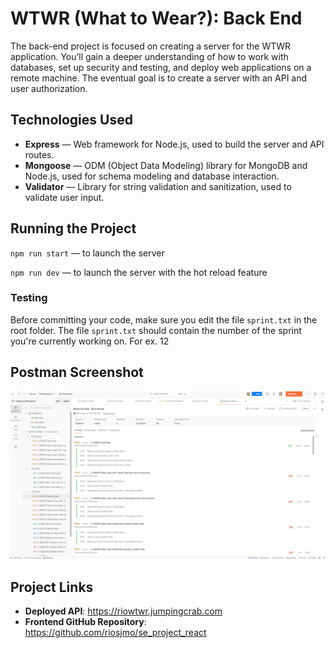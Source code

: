 # WTWR (What to Wear?): Back End
The back-end project is focused on creating a server for the WTWR application. You’ll gain a deeper understanding of how to work with databases, set up security and testing, and deploy web applications on a remote machine. The eventual goal is to create a server with an API and user authorization.

## Technologies Used
- **Express** — Web framework for Node.js, used to build the server and API routes.
- **Mongoose** — ODM (Object Data Modeling) library for MongoDB and Node.js, used for schema modeling and database interaction.
- **Validator** — Library for string validation and sanitization, used to validate user input.

## Running the Project
`npm run start` — to launch the server 

`npm run dev` — to launch the server with the hot reload feature

### Testing
Before committing your code, make sure you edit the file `sprint.txt` in the root folder. The file `sprint.txt` should contain the number of the sprint you're currently working on. For ex. 12

## Postman Screenshot 

![postman screenshot](<postman project scs.png>)

## Project Links

- **Deployed API**: https://riowtwr.jumpingcrab.com
- **Frontend GitHub Repository**: https://github.com/riosjmo/se_project_react

